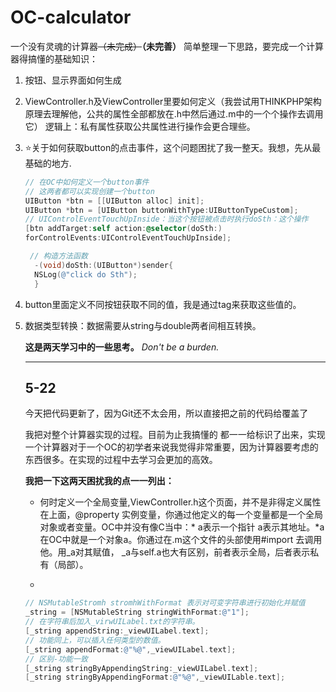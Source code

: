 # OC-calculator
一个没有灵魂的计算器~~（未完成）~~**（未完善）**
简单整理一下思路，要完成一个计算器得搞懂的基础知识：

1. 按钮、显示界面如何生成

2. ViewController.h及ViewController里要如何定义（我尝试用THINKPHP架构原理去理解他，公共的属性全部都放在.h中然后通过.m中的一个个操作去调用它）
   逻辑上：私有属性获取公共属性进行操作会更合理些。

3. ⭐关于如何获取button的点击事件，这个问题困扰了我一整天。我想，先从最基础的地方.

   ```objective-c
   // 在OC中如何定义一个button事件
   // 这两者都可以实现创建一个button
   UIButton *btn = [[UIButton alloc] init];
   UIButton *btn = [UIButton buttonWithType:UIButtonTypeCustom];
   // UIControlEventTouchUpInside：当这个按钮被点击时执行doSth：这个操作
   [btn addTarget:self action:@selector(doSth:)
   forControlEvents:UIControlEventTouchUpInside];
   
    // 构造方法函数
     -(void)doSth:(UIButton*)sender{
     NSLog(@"click do Sth");
     }
   ```

   

4. button里面定义不同按钮获取不同的值，我是通过tag来获取这些值的。

5. 数据类型转换：数据需要从string与double两者间相互转换。

   **这是两天学习中的一些思考。**
    *Don't be a burden.*

   

   ------

   ## 5-22 

   今天把代码更新了，因为Git还不太会用，所以直接把之前的代码给覆盖了

   我把对整个计算器实现的过程。目前为止我搞懂的 都一一给标识了出来，实现一个计算器对于一个OC的初学者来说我觉得非常重要，因为计算器要考虑的东西很多。在实现的过程中去学习会更加的高效。

   **我把一下这两天困扰我的点一一列出：**

   + 何时定义一个全局变量,ViewController.h这个页面，并不是非得定义属性在上面，@property 实例变量，你通过他定义的每一个变量都是一个全局对象或者变量。OC中并没有像C当中：* a表示一个指针 a表示其地址。*a在OC中就是一个对象a。你通过在.m这个文件的头部使用#import 去调用他。用_a对其赋值， _a与self.a也大有区别，前者表示全局，后者表示私有（局部）。

   + 

     ```objective-c
     // NSMutableStromh stromhWithFormat 表示对可变字符串进行初始化并赋值
     _string = [NSMutableString stringWithFormat:@"1"];
     // 在字符串后加入_virwUILabel.txt的字符串。 
     [_string appendString:_viewUILabel.text];
     // 功能同上，可以插入任何类型的数值。
     [_string appendFormat:@"%@",_viewUILabel.text];
     // 区别-功能一致
     [_string stringByAppendingString:_viewUILabel.text];
     [_string stringByAppendingFormat:@"%@",_viewUILable.text];
     ```

     

   
